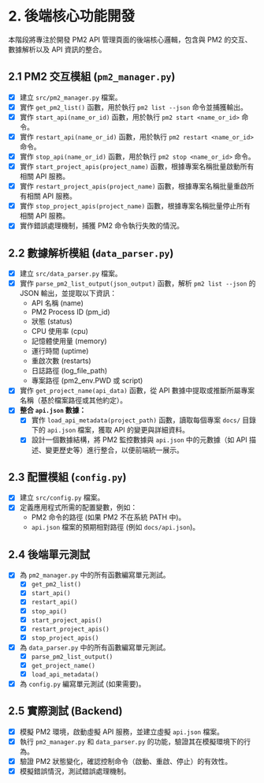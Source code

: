 # 2. 後端核心功能開發

本階段將專注於開發 PM2 API 管理頁面的後端核心邏輯，包含與 PM2 的交互、數據解析以及 API 資訊的整合。

## 2.1 PM2 交互模組 (`pm2_manager.py`)

*   [x] 建立 `src/pm2_manager.py` 檔案。
*   [x] 實作 `get_pm2_list()` 函數，用於執行 `pm2 list --json` 命令並捕獲輸出。
*   [x] 實作 `start_api(name_or_id)` 函數，用於執行 `pm2 start <name_or_id>` 命令。
*   [x] 實作 `restart_api(name_or_id)` 函數，用於執行 `pm2 restart <name_or_id>` 命令。
*   [x] 實作 `stop_api(name_or_id)` 函數，用於執行 `pm2 stop <name_or_id>` 命令。
*   [x] 實作 `start_project_apis(project_name)` 函數，根據專案名稱批量啟動所有相關 API 服務。
*   [x] 實作 `restart_project_apis(project_name)` 函數，根據專案名稱批量重啟所有相關 API 服務。
*   [x] 實作 `stop_project_apis(project_name)` 函數，根據專案名稱批量停止所有相關 API 服務。
*   [x] 實作錯誤處理機制，捕獲 PM2 命令執行失敗的情況。

## 2.2 數據解析模組 (`data_parser.py`)

*   [x] 建立 `src/data_parser.py` 檔案。
*   [x] 實作 `parse_pm2_list_output(json_output)` 函數，解析 `pm2 list --json` 的 JSON 輸出，並提取以下資訊：
    *   API 名稱 (name)
    *   PM2 Process ID (pm_id)
    *   狀態 (status)
    *   CPU 使用率 (cpu)
    *   記憶體使用量 (memory)
    *   運行時間 (uptime)
    *   重啟次數 (restarts)
    *   日誌路徑 (log_file_path)
    *   專案路徑 (pm2_env.PWD 或 script)
*   [x] 實作 `get_project_name(api_data)` 函數，從 API 數據中提取或推斷所屬專案名稱（基於檔案路徑或其他約定）。
*   [x] **整合 `api.json` 數據：**
    *   [x] 實作 `load_api_metadata(project_path)` 函數，讀取每個專案 `docs/` 目錄下的 `api.json` 檔案，獲取 API 的變更與詳細資料。
    *   [x] 設計一個數據結構，將 PM2 監控數據與 `api.json` 中的元數據（如 API 描述、變更歷史等）進行整合，以便前端統一展示。

## 2.3 配置模組 (`config.py`)

*   [x] 建立 `src/config.py` 檔案。
*   [x] 定義應用程式所需的配置變數，例如：
    *   PM2 命令的路徑 (如果 PM2 不在系統 PATH 中)。
    *   `api.json` 檔案的預期相對路徑 (例如 `docs/api.json`)。

## 2.4 後端單元測試
- [x] 為 `pm2_manager.py` 中的所有函數編寫單元測試。
  - [x] `get_pm2_list()`
  - [x] `start_api()`
  - [x] `restart_api()`
  - [x] `stop_api()`
  - [x] `start_project_apis()`
  - [x] `restart_project_apis()`
  - [x] `stop_project_apis()`
- [x] 為 `data_parser.py` 中的所有函數編寫單元測試。
  - [x] `parse_pm2_list_output()`
  - [x] `get_project_name()`
  - [x] `load_api_metadata()`
- [x] 為 `config.py` 編寫單元測試 (如果需要)。

## 2.5 實際測試 (Backend)

*   [x] 模擬 PM2 環境，啟動虛擬 API 服務，並建立虛擬 `api.json` 檔案。
*   [x] 執行 `pm2_manager.py` 和 `data_parser.py` 的功能，驗證其在模擬環境下的行為。
*   [x] 驗證 PM2 狀態變化，確認控制命令（啟動、重啟、停止）的有效性。
*   [x] 模擬錯誤情況，測試錯誤處理機制。 
